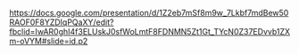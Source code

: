 https://docs.google.com/presentation/d/1Z2eb7mSf8m9w_7Lkbf7mdBew50RAOF0F8YZDIqPQaXY/edit?fbclid=IwAR0ghI4f3ELUskJ0sfWoLmtF8FDNMN5Zt1Gt_TYcN0Z37EDvvb1ZXm-oVYM#slide=id.p2
